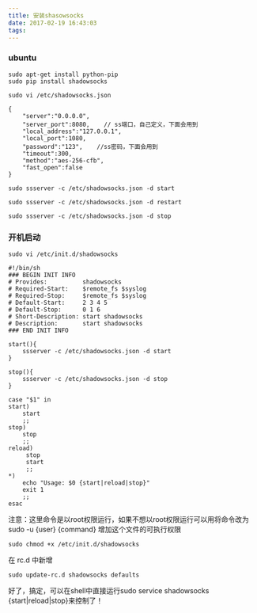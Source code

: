 ```yaml
---
title: 安装shasowsocks
date: 2017-02-19 16:43:03
tags:
---
```

 

### ubuntu
```
sudo apt-get install python-pip
sudo pip install shadowsocks
```

```
sudo vi /etc/shadowsocks.json
```

```
{
    "server":"0.0.0.0",    
    "server_port":8080,    // ss端口，自己定义，下面会用到
    "local_address":"127.0.0.1",
    "local_port":1080,
    "password":"123",    //ss密码，下面会用到
    "timeout":300,
    "method":"aes-256-cfb",
    "fast_open":false
}
```

```
sudo ssserver -c /etc/shadowsocks.json -d start
```

```
sudo ssserver -c /etc/shadowsocks.json -d restart

sudo ssserver -c /etc/shadowsocks.json -d stop
```

### 开机启动

```
sudo vi /etc/init.d/shadowsocks
```

```
#!/bin/sh
### BEGIN INIT INFO
# Provides:          shadowsocks
# Required-Start:    $remote_fs $syslog
# Required-Stop:     $remote_fs $syslog
# Default-Start:     2 3 4 5
# Default-Stop:      0 1 6
# Short-Description: start shadowsocks 
# Description:       start shadowsocks
### END INIT INFO

start(){
    ssserver -c /etc/shadowsocks.json -d start
}

stop(){
    ssserver -c /etc/shadowsocks.json -d stop
}

case "$1" in
start)
    start
    ;;
stop)
    stop
    ;;
reload)
     stop
     start
     ;;
*)
    echo "Usage: $0 {start|reload|stop}"
    exit 1
    ;;
esac
```

注意：这里命令是以root权限运行，如果不想以root权限运行可以用将命令改为sudo -u {user} {command}
增加这个文件的可执行权限
```
sudo chmod +x /etc/init.d/shadowsocks
```
在 rc.d 中新增
```
sudo update-rc.d shadowsocks defaults
```

好了，搞定，可以在shell中直接运行sudo service shadowsocks {start|reload|stop}来控制了！
